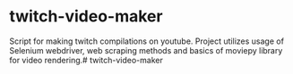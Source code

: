 # twitch-video-maker
Script for making twitch compilations on youtube.
Project utilizes usage of Selenium webdriver, web scraping methods and basics of moviepy library for video rendering.# twitch-video-maker
